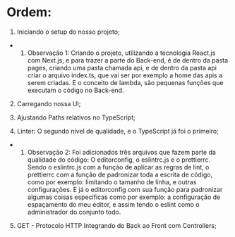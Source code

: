 # Ordem:

1. Iniciando o setup do nosso projeto;

- 1. Observação 1: Criando o projeto, utilizando a tecnologia React.js com Next.js, e para trazer a parte do Back-end, é de dentro da pasta pages, criando uma pasta chamada api, e de dentro da pasta api criar o arquivo index.ts, que vai ser por exemplo a home das apis a serem criadas. E o conceito de lambda, são pequenas funções que executam o código no Back-end. 

2. Carregando nossa UI;

3. Ajustando Paths relativos no TypeScript;

4. Linter: O segundo nível de qualidade, e o TypeScript já foi o primeiro;

- 1. Observação 2: Foi adicionados três arquivos que fazem parte da qualidade do código: O editorconfig, o eslintrc.js e o prettierrc. Sendo o eslintrc.js com a função de aplicar as regras de lint, o prettierrc com a função de padronizar toda a escrita de código, como por exemplo: limitando o tamanho de linha, e outras configurações. E já o editorconfig com sua função para padronizar algumas coisas especificas como por exemplo: a configuração de espaçamento do meu editor, e assim tendo o eslint como o administrador do conjunto todo. 

5. GET - Protocolo HTTP Integrando do Back ao Front com Controllers;
